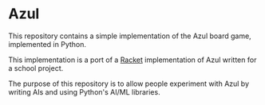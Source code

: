 # Azul

This repository contains a simple implementation of the Azul board game, implemented in Python.

This implementation is a port of a [Racket](https://racket-lang.org/) implementation of Azul written
for a school project.

The purpose of this repository is to allow people experiment with Azul by writing AIs and using
Python's AI/ML libraries.
